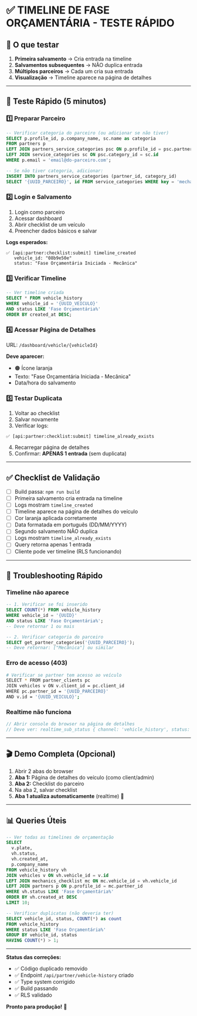 # ✅ TIMELINE DE FASE ORÇAMENTÁRIA - TESTE RÁPIDO

## 🎯 O que testar

1. **Primeira salvamento** → Cria entrada na timeline
2. **Salvamentos subsequentes** → NÃO duplica entrada
3. **Múltiplos parceiros** → Cada um cria sua entrada
4. **Visualização** → Timeline aparece na página de detalhes

---

## 🧪 Teste Rápido (5 minutos)

### 1️⃣ Preparar Parceiro

```sql
-- Verificar categoria do parceiro (ou adicionar se não tiver)
SELECT p.profile_id, p.company_name, sc.name as categoria
FROM partners p
LEFT JOIN partners_service_categories psc ON p.profile_id = psc.partner_id
LEFT JOIN service_categories sc ON psc.category_id = sc.id
WHERE p.email = 'email@do-parceiro.com';

-- Se não tiver categoria, adicionar:
INSERT INTO partners_service_categories (partner_id, category_id)
SELECT '{UUID_PARCEIRO}', id FROM service_categories WHERE key = 'mechanics';
```

### 2️⃣ Login e Salvamento

1. Login como parceiro
2. Acessar dashboard
3. Abrir checklist de um veículo
4. Preencher dados básicos e salvar

**Logs esperados:**
```
✅ [api:partner:checklist:submit] timeline_created
   vehicle_id: "08b9e50e"
   status: "Fase Orçamentária Iniciada - Mecânica"
```

### 3️⃣ Verificar Timeline

```sql
-- Ver timeline criada
SELECT * FROM vehicle_history 
WHERE vehicle_id = '{UUID_VEICULO}'
AND status LIKE 'Fase Orçamentária%'
ORDER BY created_at DESC;
```

### 4️⃣ Acessar Página de Detalhes

URL: `/dashboard/vehicle/{vehicleId}`

**Deve aparecer:**
- 🟠 Ícone laranja
- Texto: "Fase Orçamentária Iniciada - Mecânica"
- Data/hora do salvamento

### 5️⃣ Testar Duplicata

1. Voltar ao checklist
2. Salvar novamente
3. Verificar logs:

```
✅ [api:partner:checklist:submit] timeline_already_exists
```

4. Recarregar página de detalhes
5. Confirmar: **APENAS 1 entrada** (sem duplicata)

---

## ✅ Checklist de Validação

- [ ] Build passa: `npm run build`
- [ ] Primeira salvamento cria entrada na timeline
- [ ] Logs mostram `timeline_created`
- [ ] Timeline aparece na página de detalhes do veículo
- [ ] Cor laranja aplicada corretamente
- [ ] Data formatada em português (DD/MM/YYYY)
- [ ] Segundo salvamento NÃO duplica
- [ ] Logs mostram `timeline_already_exists`
- [ ] Query retorna apenas 1 entrada
- [ ] Cliente pode ver timeline (RLS funcionando)

---

## 🐛 Troubleshooting Rápido

### Timeline não aparece
```sql
-- 1. Verificar se foi inserido
SELECT COUNT(*) FROM vehicle_history 
WHERE vehicle_id = '{UUID}' 
AND status LIKE 'Fase Orçamentária%';
-- Deve retornar 1 ou mais

-- 2. Verificar categoria do parceiro
SELECT get_partner_categories('{UUID_PARCEIRO}');
-- Deve retornar: ["Mecânica"] ou similar
```

### Erro de acesso (403)
```bash
# Verificar se partner tem acesso ao veículo
SELECT * FROM partner_clients pc
JOIN vehicles v ON v.client_id = pc.client_id
WHERE pc.partner_id = '{UUID_PARCEIRO}'
AND v.id = '{UUID_VEICULO}';
```

### Realtime não funciona
```javascript
// Abrir console do browser na página de detalhes
// Deve ver: realtime_sub_status { channel: 'vehicle_history', status: 'SUBSCRIBED' }
```

---

## 🎬 Demo Completa (Opcional)

1. Abrir 2 abas do browser
2. **Aba 1:** Página de detalhes do veículo (como client/admin)
3. **Aba 2:** Checklist do parceiro
4. Na aba 2, salvar checklist
5. **Aba 1 atualiza automaticamente** (realtime) 🎉

---

## 📊 Queries Úteis

```sql
-- Ver todas as timelines de orçamentação
SELECT 
  v.plate,
  vh.status,
  vh.created_at,
  p.company_name
FROM vehicle_history vh
JOIN vehicles v ON vh.vehicle_id = v.id
LEFT JOIN mechanics_checklist mc ON mc.vehicle_id = vh.vehicle_id
LEFT JOIN partners p ON p.profile_id = mc.partner_id
WHERE vh.status LIKE 'Fase Orçamentária%'
ORDER BY vh.created_at DESC
LIMIT 10;

-- Verificar duplicatas (não deveria ter)
SELECT vehicle_id, status, COUNT(*) as count
FROM vehicle_history
WHERE status LIKE 'Fase Orçamentária%'
GROUP BY vehicle_id, status
HAVING COUNT(*) > 1;
```

---

**Status das correções:**
- ✅ Código duplicado removido
- ✅ Endpoint `/api/partner/vehicle-history` criado
- ✅ Type system corrigido
- ✅ Build passando
- ✅ RLS validado

**Pronto para produção!** 🚀
